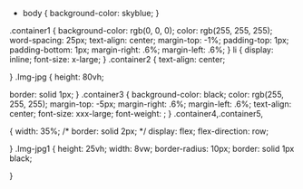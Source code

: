 - body
{
    background-color: skyblue;
}

.container1
{
    background-color: rgb(0, 0, 0);
    color: rgb(255, 255, 255);
    word-spacing: 25px;
    text-align: center;
    margin-top: -1%;
    padding-top: 1px;
    padding-bottom: 1px;
    margin-right: .6%;
    margin-left: .6%;
}
li
{
    display: inline;
    font-size: x-large;
}
.container2
{
text-align: center;

}
.Img-jpg
{
height: 80vh;

border: solid 1px;
}
.container3
{
background-color: black;
color: rgb(255, 255, 255);
margin-top: -5px;
margin-right: .6%;
margin-left: .6%;
text-align: center;
font-size: xxx-large;
font-weight: ;
}
.container4,.container5,

{
    width: 35%;
    /* border: solid 2px; */
    display: flex;
    flex-direction: row;
    
}
.Img-jpg1
{
    height: 25vh;
    width: 8vw;
    border-radius: 10px;
    border: solid 1px black;
    
}










